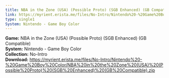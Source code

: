 ```yaml
---
title: NBA in the Zone (USA) (Possible Proto) (SGB Enhanced) (GB Compatible)
link: https://myrient.erista.me/files/No-Intro/Nintendo%20-%20Game%20Boy%20Color/NBA%20in%20the%20Zone%20(USA)%20(Possible%20Proto)%20(SGB%20Enhanced)%20(GB%20Compatible).zip
type: single1
System: Nintendo - Game Boy Color
---
```

<b>Game:</b> NBA in the Zone (USA) (Possible Proto) (SGB Enhanced) (GB Compatible)<br>
<b>System:</b> Nintendo - Game Boy Color<br>
<b>Collection:</b> No-Intro<br>
<b>Download:</b> https://myrient.erista.me/files/No-Intro/Nintendo%20-%20Game%20Boy%20Color/NBA%20in%20the%20Zone%20(USA)%20(Possible%20Proto)%20(SGB%20Enhanced)%20(GB%20Compatible).zip